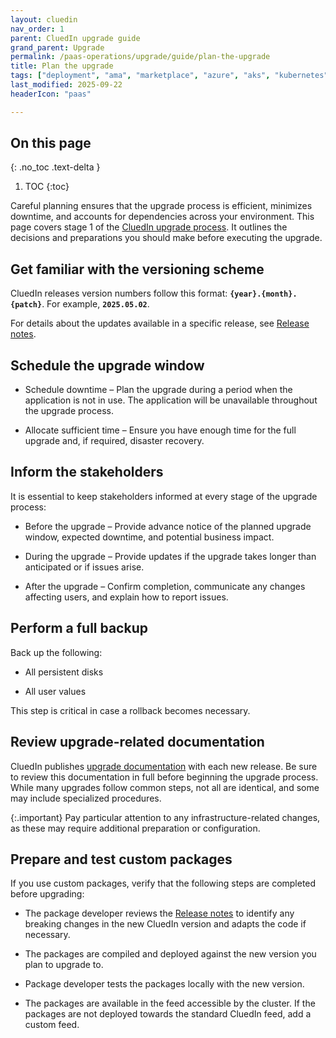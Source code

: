 ```yaml
---
layout: cluedin
nav_order: 1
parent: CluedIn upgrade guide
grand_parent: Upgrade
permalink: /paas-operations/upgrade/guide/plan-the-upgrade
title: Plan the upgrade
tags: ["deployment", "ama", "marketplace", "azure", "aks", "kubernetes", "upgrade"]
last_modified: 2025-09-22
headerIcon: "paas"

---
```

## On this page
{: .no_toc .text-delta }
1. TOC
{:toc}

Careful planning ensures that the upgrade process is efficient, minimizes downtime, and accounts for dependencies across your environment. This page covers stage 1 of the [CluedIn upgrade process](/paas-operations/upgrade/guide). It outlines the decisions and preparations you should make before executing the upgrade.

## Get familiar with the versioning scheme 

CluedIn releases version numbers follow this format: **`{year}.{month}.{patch}`**. For example, **`2025.05.02`**.

For details about the updates available in a specific release, see [Release notes](/release-notes).

## Schedule the upgrade window

- Schedule downtime – Plan the upgrade during a period when the application is not in use. The application will be unavailable throughout the upgrade process. 

- Allocate sufficient time – Ensure you have enough time for the full upgrade and, if required, disaster recovery.

## Inform the stakeholders
It is essential to keep stakeholders informed at every stage of the upgrade process:

- Before the upgrade – Provide advance notice of the planned upgrade window, expected downtime, and potential business impact. 

- During the upgrade – Provide updates if the upgrade takes longer than anticipated or if issues arise. 

- After the upgrade – Confirm completion, communicate any changes affecting users, and explain how to report issues. 

## Perform a full backup

Back up the following:

- All persistent disks

- All user values

This step is critical in case a rollback becomes necessary.

## Review upgrade-related documentation 

CluedIn publishes [upgrade documentation](/paas-operations/upgrade) with each new release. Be sure to review this documentation in full before beginning the upgrade process. While many upgrades follow common steps, not all are identical, and some may include specialized procedures. 

{:.important}
Pay particular attention to any infrastructure-related changes, as these may require additional preparation or configuration.

## Prepare and test custom packages
If you use custom packages, verify that the following steps are completed before upgrading:

- The package developer reviews the [Release notes](/release-notes#release-notes) to identify any breaking changes in the new CluedIn version and adapts the code if necessary.

- The packages are compiled and deployed against the new version you plan to upgrade to.

- Package developer tests the packages locally with the new version.

- The packages are available in the feed accessible by the cluster. If the packages are not deployed towards the standard CluedIn feed, add a custom feed.
